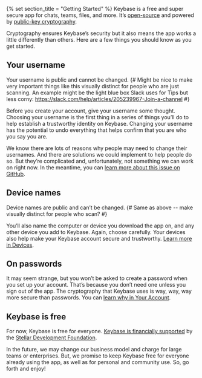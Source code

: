 {% set section_title = "Getting Started" %}
Keybase is a free and super secure app for chats, teams, files, and more. It’s [open-source](https://github.com/keybase/client) and powered by [public-key cryptography](https://keybase.io/docs/crypto/overview). 

Cryptography ensures Keybase’s security but it also means the app works a little differently than others. Here are a few things you should know as you get started. 

## Your username  
Your username is public and cannot be changed.
{# Might be nice to make very important things like this visually distinct for people who are just scanning. An example might be the light blue box Slack uses for Tips but less corny: https://slack.com/help/articles/205239967-Join-a-channel #} 

Before you create your account, give your username some thought. Choosing your username is the first thing in a series of things you’ll do to help establish a trustworthy identity on Keybase. Changing your username has the potential to undo everything that helps confirm that you are who you say you are. 

We know there are lots of reasons why people may need to change their usernames. And there are solutions we could implement to help people do so. But they’re complicated and, unfortunately, not something we can work on right now. In the meantime, you can [learn more about this issue on GitHub](https://github.com/keybase/keybase-issues/issues/2842#issuecomment-283706335).

## Device names
Device names are public and can’t be changed.
{# Same as above -- make visually distinct for people who scan? #}

You’ll also name the computer or device you download the app on, and any other device you add to Keybase.  Again, choose carefully. Your devices also help make your Keybase account secure and trustworthy. [Learn more in Devices](/account/devices).

## On passwords
It may seem strange, but you won’t be asked to create a password when you set up your account. That’s because you don’t need one unless you sign out of the app. The cryptography that Keybase uses is way, way, way more secure than passwords. You can [learn why in Your Account](/account).

## Keybase is free
For now, Keybase is free for everyone. [Keybase is financially supported](https://keybase.io/blog/keybase-stellar) by the [Stellar Development Foundation](https://www.stellar.org/foundation/). 

In the future, we may change our business model and charge for large teams or enterprises. But, we promise to keep Keybase free for everyone already using the app, as well as for personal and community use. So, go forth and enjoy!
